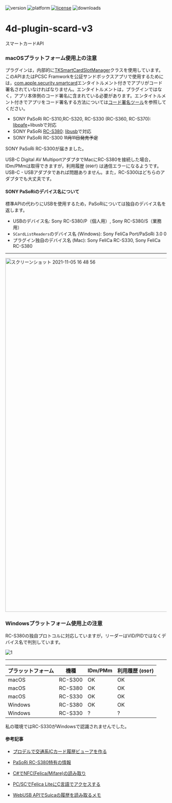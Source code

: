 ![version](https://img.shields.io/badge/version-17%2B-3E8B93)
![platform](https://img.shields.io/static/v1?label=platform&message=mac-intel%20|%20mac-arm%20|%20win-64&color=blue)
[![license](https://img.shields.io/github/license/miyako/4d-plugin-scard-v3)](LICENSE)
![downloads](https://img.shields.io/github/downloads/miyako/4d-plugin-scard-v3/total)

# 4d-plugin-scard-v3
スマートカードAPI

### macOSプラットフォーム使用上の注意

プラグインは，内部的に[TKSmartCardSlotManager](https://developer.apple.com/documentation/cryptotokenkit/tksmartcardslotmanager?language=objc)クラスを使用しています。このAPIまたはPCSC Framworkを公証サンドボックスアプリで使用するためには，[com.apple.security.smartcard](https://developer.apple.com/documentation/bundleresources/entitlements/com_apple_security_smartcard?language=objc)エンタイトルメント付きでアプリがコード署名されていなければなりません。エンタイトルメントは，プラグインではなく，アプリ本体側のコード署名に含まれている必要があります。エンタイトルメント付きでアプリをコード署名する方法については[コード署名ツール](https://github.com/miyako/4d-class-build-application)を参照してください。

* SONY PaSoRi RC-S310,RC-S320, RC-S330 (RC-S360, RC-S370): [libpafe](https://github.com/rfujita/libpafe)+libusbで対応
* SONY PaSoRi [RC-S380](https://www.sony.co.jp/Products/felica/consumer/support/faq/detail/253.html): [libusb](https://github.com/libusb/libusb)で対応
* SONY PaSoRi RC-S300 ~~11月11日発売予定~~

SONY PaSoRi RC-S300が届きました。

USB-C Digital AV MultiportアダプタでMacにRC-S380を接続した場合，IDm/PMmは取得できますが，利用履歴 (`090f`) は通信エラーになるようです。USB-C - USBアダプタであれば問題ありません。また，RC-S300はどちらのアダプタでも大丈夫です。

#### SONY PaSoRiのデバイス名について

標準APIの代わりにUSBを使用するため，PaSoRiについては独自のデバイス名を返します。

* USBのデバイス名: Sony RC-S380/P（個人用）, Sony RC-S380/S（業務用）
* `SCardListReaders`のデバイス名 (Windows): Sony FeliCa Port/PaSoRi 3.0 0
* プラグイン独自のデバイス名 (Mac): Sony FeliCa RC-S330, Sony FeliCa RC-S380

---

<img width="1104" alt="スクリーンショット 2021-11-05 16 48 56" src="https://user-images.githubusercontent.com/1725068/140476325-73319d2e-2af2-40f4-9012-647e1a225102.png">

### Windowsプラットフォーム使用上の注意

RC-S380の独自プロトコルに対応していますが，リーダーはVID/PIDではなくデバイス名で判別しています。

![1](https://user-images.githubusercontent.com/1725068/140601288-027c4fe3-d544-43a0-b248-61d61545db6e.png)

---

|  プラッットフォーム  |  機種  | IDm/PMm | 利用履歴 (`090f`) |
| ---- | ---- | ---- | ---- |
|  macOS  |  RC-S300  | OK | OK |
|  macOS  |  RC-S380  | OK | OK |
|  macOS  |  RC-S330  | OK | OK |
|  Windows  |  RC-S380 | OK | OK |
|  Windows  |  RC-S330 | ? | ? |

私の環境ではRC-S330がWindowsで認識されませんでした。

#### 参考記事

* [プロデルで交通系ICカード履歴ビューアを作る](https://wp.utopiat.net/2017/08/305/)

* [PaSoRi RC-S380特有の情報](https://tomosoft.jp/design/?p=5543)

* [C#でNFC(Felica/Mifare)の読み取り](https://office-fun.com/techmemo-csharp-nfcreading-practice02/)

* [PC/SCでFelica LiteにC言語でアクセスする](https://qiita.com/gpsnmeajp/items/d4810b175189609494ac)

* [WebUSB APIでSuicaの履歴を読み取るメモ](https://www.kenichi-odo.com/articles/2020_10_11_read-suica-by-webusb)
